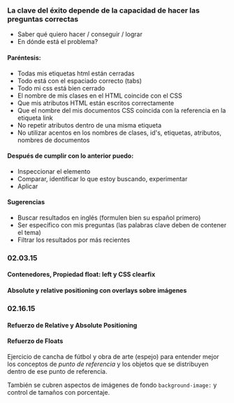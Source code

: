 ### La clave del éxito depende de la capacidad de hacer las preguntas correctas

- Saber qué quiero hacer / conseguir / lograr
- En dónde está el problema?

#### Paréntesis: 

- Todas mis etiquetas html están cerradas
- Todo está con el espaciado correcto (tabs)
- Todo mi css está bien cerrado
- El nombre de mis clases en el HTML coincide con el CSS
- Que mis atributos HTML están escritos correctamente
- Que el nombre del mis documentos CSS coincida con la referencia en la etiqueta link
- No repetir atributos dentro de una misma etiqueta
- No utilizar acentos en los nombres de clases, id's, etiquetas, atributos, nombres de documentos

#### Después de cumplir con lo anterior puedo: 

- Inspeccionar el elemento
- Comparar, identificar lo que estoy buscando, experimentar
- Aplicar

#### Sugerencias

- Buscar resultados en inglés (formulen bien su español primero)
- Ser específico con mis preguntas (las palabras clave deben de contener el tema)
- Filtrar los resultados por más recientes

### 02.03.15
#### Contenedores, Propiedad float: left y CSS clearfix 
#### Absolute y relative positioning con overlays sobre imágenes

### 02.16.15
#### Refuerzo de Relative y Absolute Positioning
#### Refuerzo de Floats

Ejercicio de cancha de fútbol y obra de arte (espejo) para entender mejor los conceptos de _punto de referencia_ y los objetos que se distribuyen dentro de ese punto de referencia. 

También se cubren aspectos de imágenes de fondo `background-image:` y control de tamaños con porcentaje.
































